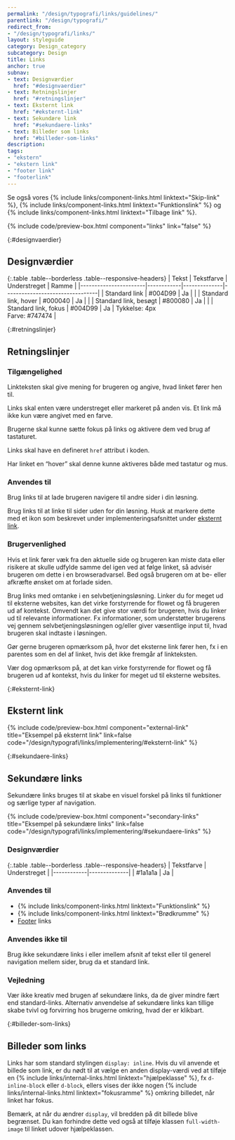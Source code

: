 ```yaml
---
permalink: "/design/typografi/links/guidelines/"
parentlink: "/design/typografi/"
redirect_from:
- "/design/typografi/links/"
layout: styleguide
category: Design_category
subcategory: Design
title: Links
anchor: true
subnav:
- text: Designværdier
  href: "#designvaerdier"
- text: Retningslinjer
  href: "#retningslinjer"
- text: Eksternt link
  href: "#eksternt-link"
- text: Sekundære link
  href: "#sekundaere-links"
- text: Billeder som links
  href: "#billeder-som-links"
description:
tags:
- "ekstern"
- "ekstern link"
- "footer link"
- "footerlink"
---
```


Se også vores {% include links/component-links.html linktext="Skip-link" %}, {% include links/component-links.html linktext="Funktionslink" %} og {% include links/component-links.html linktext="Tilbage link" %}.

{% include code/preview-box.html component="links" link="false" %}

{:#designvaerdier}
## Designværdier

{:.table .table--borderless .table--responsive-headers}
| Tekst                 | Tekstfarve | Understreget | Ramme                           |
|-----------------------|------------|--------------|---------------------------------|
| Standard link         | #004D99    | Ja           |                                 |
| Standard link, hover  | #000040    | Ja           |                                 |
| Standard link, besøgt | #800080    | Ja           |                                 |
| Standard link, fokus  | #004D99    | Ja           | Tykkelse: 4px<br>Farve: #747474 |

{:#retningslinjer}
## Retningslinjer

### Tilgængelighed

Linkteksten skal give mening for brugeren og angive, hvad linket fører hen til.

Links skal enten være understreget eller markeret på anden vis. Et link må ikke kun være angivet med en farve.

Brugerne skal kunne sætte fokus på links og aktivere dem ved brug af tastaturet.

Links skal have en defineret `href` attribut i koden.

Har linket en “hover” skal denne kunne aktiveres både med tastatur og mus.

### Anvendes til

Brug links til at lade brugeren navigere til andre sider i din løsning.

Brug links til at linke til sider uden for din løsning. Husk at markere dette med et ikon som beskrevet under implementeringsafsnittet under <a href="#eksternt-link">eksternt link</a>.

### Brugervenlighed

Hvis et link fører væk fra den aktuelle side og brugeren kan miste data eller risikere at skulle udfylde samme del igen ved at følge linket, så advisér brugeren om dette i en browseradvarsel. Bed også brugeren om at be- eller afkræfte ønsket om at forlade siden.

Brug links med omtanke i en selvbetjeningsløsning. Linker du for meget ud til eksterne websites, kan det virke forstyrrende for flowet og få brugeren ud af kontekst. Omvendt kan det give stor værdi for brugeren, hvis du linker ud til relevante informationer. Fx informationer, som understøtter brugerens vej gennem selvbetjeningsløsningen og/eller giver væsentlige input til, hvad brugeren skal indtaste i løsningen.

Gør gerne brugeren opmærksom på, hvor det eksterne link fører hen, fx i en parentes som en del af linket, hvis det ikke fremgår af linkteksten.

Vær dog opmærksom på, at det kan virke forstyrrende for flowet og få brugeren ud af kontekst, hvis du linker for meget ud til eksterne websites.

{:#eksternt-link}
## Eksternt link

{% include code/preview-box.html component="external-link" title="Eksempel på eksternt link" link=false code="/design/typografi/links/implementering/#eksternt-link" %}

{:#sekundaere-links}
## Sekundære links

<p class="font-lead">Sekundære links bruges til at skabe en visuel forskel på links til funktioner og særlige typer af navigation.</p>

{% include code/preview-box.html component="secondary-links" title="Eksempel på sekundære links" link=false code="/design/typografi/links/implementering/#sekundaere-links" %}

### Designværdier

{:.table .table--borderless .table--responsive-headers}
| Tekstfarve | Understreget |
|------------|--------------|
| #1a1a1a    | Ja           |

### Anvendes til

- {% include links/component-links.html linktext="Funktionslink" %}
- {% include links/component-links.html linktext="Brødkrumme" %}
- <a href="/komponenter/footer/">Footer</a> links

### Anvendes ikke til

Brug ikke sekundære links i eller imellem afsnit af tekst eller til generel navigation mellem sider, brug da et standard link.

### Vejledning

Vær ikke kreativ med brugen af sekundære links, da de giver mindre fært end standard-links. Alternativ anvendelse af sekundære links kan tillige skabe tvivl og forvirring hos brugerne omkring, hvad der er klikbart. 

{:#billeder-som-links}
## Billeder som links

Links har som standard stylingen `display: inline`. Hvis du vil anvende et billede som link, er du nødt til at vælge en anden display-værdi ved at tilføje en {% include links/internal-links.html linktext="hjælpeklasse" %}, fx `d-inline-block` eller `d-block`, ellers vises der ikke nogen {% include links/internal-links.html linktext="fokusramme" %} omkring billedet, når linket har fokus. 

Bemærk, at når du ændrer `display`, vil bredden på dit billede blive begrænset. Du kan forhindre dette ved også at tilføje klassen `full-width-image` til linket udover hjælpeklassen.